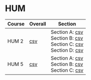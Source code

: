 # HUM

| Course | Overall | Section |
| ------ | ------- | ------- |
| HUM 2 | [csv](https://github.com/UCSD-Historical-Enrollment-Data/2024Spring/blob/main/overall/HUM%202.csv) | Section A: [csv](https://github.com/UCSD-Historical-Enrollment-Data/2024Spring/blob/main/section/HUM%202_A.csv)<br>Section B: [csv](https://github.com/UCSD-Historical-Enrollment-Data/2024Spring/blob/main/section/HUM%202_B.csv)<br>Section C: [csv](https://github.com/UCSD-Historical-Enrollment-Data/2024Spring/blob/main/section/HUM%202_C.csv)<br>Section D: [csv](https://github.com/UCSD-Historical-Enrollment-Data/2024Spring/blob/main/section/HUM%202_D.csv) |
| HUM 5 | [csv](https://github.com/UCSD-Historical-Enrollment-Data/2024Spring/blob/main/overall/HUM%205.csv) | Section A: [csv](https://github.com/UCSD-Historical-Enrollment-Data/2024Spring/blob/main/section/HUM%205_A.csv)<br>Section B: [csv](https://github.com/UCSD-Historical-Enrollment-Data/2024Spring/blob/main/section/HUM%205_B.csv)<br>Section C: [csv](https://github.com/UCSD-Historical-Enrollment-Data/2024Spring/blob/main/section/HUM%205_C.csv) |

